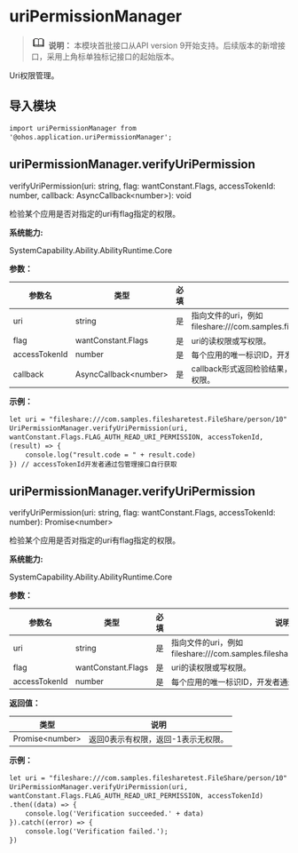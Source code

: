 # uriPermissionManager

> ![icon-note.gif](public_sys-resources/icon-note.gif) **说明：**
> 本模块首批接口从API version  9开始支持。后续版本的新增接口，采用上角标单独标记接口的起始版本。


Uri权限管理。


## 导入模块

  
```
import uriPermissionManager from '@ohos.application.uriPermissionManager';
```


## uriPermissionManager.verifyUriPermission

verifyUriPermission(uri: string, flag: wantConstant.Flags, accessTokenId: number, callback: AsyncCallback&lt;number&gt;): void

检验某个应用是否对指定的uri有flag指定的权限。

**系统能力:**

SystemCapability.Ability.AbilityRuntime.Core

**参数：**

  | 参数名 | 类型 | 必填 | 说明 | 
  | -------- | -------- | -------- | -------- |
  | uri | string | 是 | 指向文件的uri，例如fileshare:///com.samples.filesharetest.FileShare/person/10。 | 
  | flag | wantConstant.Flags | 是 | uri的读权限或写权限。 | 
  | accessTokenId | number | 是 | 每个应用的唯一标识ID，开发者通过包管理接口自行获取。 | 
  | callback | AsyncCallback&lt;number&gt; | 是 | callback形式返回检验结果，返回0表示有权限，返回-1表示无权限。 | 

**示例：**
    
  ```
  let uri = "fileshare:///com.samples.filesharetest.FileShare/person/10"
  UriPermissionManager.verifyUriPermission(uri, wantConstant.Flags.FLAG_AUTH_READ_URI_PERMISSION, accessTokenId, (result) => {
      console.log("result.code = " + result.code)
  }) // accessTokenId开发者通过包管理接口自行获取
  ```


## uriPermissionManager.verifyUriPermission

verifyUriPermission(uri: string, flag: wantConstant.Flags, accessTokenId: number): Promise&lt;number&gt;

检验某个应用是否对指定的uri有flag指定的权限。

**系统能力:**

SystemCapability.Ability.AbilityRuntime.Core

**参数：**

  | 参数名 | 类型 | 必填 | 说明 | 
  | -------- | -------- | -------- | -------- |
  | uri | string | 是 | 指向文件的uri，例如fileshare:///com.samples.filesharetest.FileShare/person/10。 | 
  | flag | wantConstant.Flags | 是 | uri的读权限或写权限。 | 
  | accessTokenId | number | 是 | 每个应用的唯一标识ID，开发者通过包管理接口自行获取。 | 

**返回值：**

  | 类型 | 说明 | 
  | -------- | -------- |
  | Promise&lt;number&gt; | 返回0表示有权限，返回-1表示无权限。 | 

**示例：**
    
  ```
  let uri = "fileshare:///com.samples.filesharetest.FileShare/person/10"
  UriPermissionManager.verifyUriPermission(uri, wantConstant.Flags.FLAG_AUTH_READ_URI_PERMISSION, accessTokenId)
  .then((data) => {
      console.log('Verification succeeded.' + data)
  }).catch((error) => {
      console.log('Verification failed.');
  })
  ```


